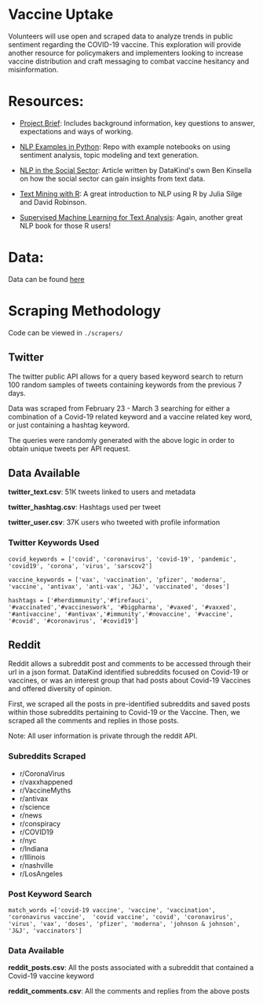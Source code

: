 # Vaccine Uptake
Volunteers will use open and scraped data to analyze trends in public sentiment regarding  the COVID-19 vaccine. This exploration will provide another resource for policymakers and implementers looking to increase vaccine distribution and craft messaging to combat vaccine hesitancy and misinformation. 

# Resources:

* [Project Brief](https://docs.google.com/document/d/1Qz94MIqwwAzXYqWzagZZfErU_NU9eMDvoYJ5SYccJvc/edit?usp=sharing): Includes background information, key questions to answer, expectations and ways of working. 

* [NLP Examples in Python](https://github.com/adashofdata/nlp-in-python-tutorial): Repo with example notebooks on using sentiment analysis, topic modeling and text generation. 

* [NLP in the Social Sector](https://ssir.org/articles/entry/how_the_social_sector_can_use_natural_language_processing): Article written by DataKind's own Ben Kinsella on how the social sector can gain insights from text data. 

* [Text Mining with R](https://www.tidytextmining.com/): A great introduction to NLP using R by Julia Silge and David Robinson. 

* [Supervised Machine Learning for Text Analysis](https://smltar.com/): Again, another great NLP book for those R users!

# Data:

Data can be found [here](https://drive.google.com/drive/folders/1FLxdBudO8_vfCk0VEylYRt0UouD7dPAq)

# Scraping Methodology 

Code can be viewed in `./scrapers/`

## Twitter

The twitter public API allows for a query based keyword search to return 100 random samples of tweets containing keywords from the previous 7 days. 

Data was scraped from February 23 - March 3 searching for either a combination of a Covid-19 related keyword and a vaccine related key word, or just containing a hashtag keyword. 

The queries were randomly generated with the above logic in order to obtain unique tweets per API request. 

## Data Available

**twitter_text.csv**: 51K tweets linked to users and metadata

**twitter_hashtag.csv**: Hashtags used per tweet 

**twitter_user.csv**: 37K users who tweeted with profile information 

### Twitter Keywords Used

`covid_keywords = ['covid', 'coronavirus', 'covid-19', 'pandemic', 'covid19', 'corona', 'virus', 'sarscov2']`

`vaccine_keywords = ['vax', 'vaccination', 'pfizer', 'moderna', 'vaccine', 'antivax', 'anti-vax', 'J&J', 'vaccinated', 'doses']`

`hashtags = ['#herdimmunity','#firefauci', '#vaccinated','#vaccineswork', '#bigpharma', '#vaxed', '#vaxxed', '#antivaccine', '#antivax','#immunity','#novaccine', '#vaccine', '#covid', '#coronavirus', '#covid19']`

## Reddit 

Reddit allows a subreddit post and comments to be accessed through their url in a json format. DataKind identified subreddits focused on Covid-19 or vaccines, or was an interest group that had posts about Covid-19 Vaccines and offered diversity of opinion. 

First, we scraped all the posts in pre-identified subreddits and saved posts within those subreddits pertaining to Covid-19 or the Vaccine. Then, we scraped all the comments and replies in those posts. 

Note: All user information is private through the reddit API. 


### Subreddits Scraped 

* r/CoronaVirus 
* r/vaxxhappened
* r/VaccineMyths 
* r/antivax
* r/science
* r/news
* r/conspiracy 
* r/COVID19
* r/nyc
* r/Indiana
* r/Illinois
* r/nashville 
* r/LosAngeles 

### Post Keyword Search

`match_words =['covid-19 vaccine', 'vaccine', 'vaccination', 'coronavirus vaccine', 
               'covid vaccine', 'covid', 'coronavirus', 'virus', 'vax', 'doses', 'pfizer', 'moderna',
               'johnson & johnson', 'J&J', 'vaccinators']`

### Data Available 

**reddit_posts.csv**: All the posts associated with a subreddit that contained a Covid-19 vaccine keyword 

**reddit_comments.csv**: All the comments and replies from the above posts 

